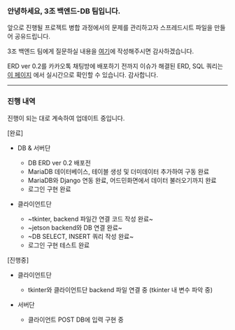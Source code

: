### 안녕하세요, 3조 백엔드-DB 팀입니다.

앞으로 진행될 프로젝트 병합 과정에서의 문제를 관리하고자 스프레드시트 파일을 만들어 공유드립니다.

3조 백엔드 팀에게 질문하실 내용을 [여기](https://docs.google.com/spreadsheets/d/18vAw3wEnwzzxgxT8H-mUfDs_zQrDpR-gX497ZFPqaRw/edit?gid=833081153#gid=833081153)에 작성해주시면 감사하겠습니다.

ERD ver 0.2를 카카오톡 채팅방에 배포하기 전까지 이슈가 해결된 ERD, SQL 쿼리는 [이 페이지](https://pretty-icebreaker-f34.notion.site/ERD-ver-0-2-79bc33afd7f24980ba2b1b7ee7db4d1a) 에서 실시간으로 확인할 수 있습니다. 감사합니다.

---

### 진행 내역

진행이 되는 대로 계속하여 업데이트 중입니다.

[완료]

- DB & 서버단
    - DB ERD ver 0.2 배포전
    - MariaDB 데이터베이스, 테이블 생성 및 더미데이터 추가하여 구동 완료
    - MariaDB와 Django 연동 완료, 어드민화면에서 데이터 불러오기까지 완료
    - 로그인 구현 완료

- 클라이언트단
    - ~tkinter, backend 파일간 연결 코드 작성 완료~
    - ~jetson backend와 DB 연결 완료~
    - ~DB SELECT, INSERT 쿼리 작성 완료~
    - 로그인 구현 테스트 완료

[진행중]

- 클라이언트단
    - tkinter와 클라이언트단 backend 파일 연결 중 (tkinter 내 변수 파악 중)

- 서버단
    - 클라이언트 POST DB에 입력 구현 중
